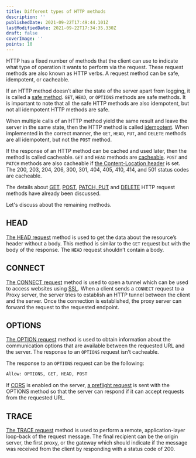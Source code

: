 ```yaml
---
title: Different types of HTTP methods
description: ''
publishedDate: 2021-09-22T17:49:44.101Z
lastModifiedDate: 2021-09-22T17:34:35.330Z
draft: false
coverImage: ''
points: 10
---
```


HTTP has a fixed number of methods that the client can use to indicate what type of operation it wants to perform via the request. These request methods are also known as HTTP verbs. A request method can be safe, idempotent, or cacheable.

If an HTTP method doesn’t alter the state of the server apart from logging, it is called a [safe method](https://developer.mozilla.org/en-US/docs/Glossary/Safe/HTTP). `GET`, `HEAD`, or `OPTIONS` methods are safe methods. It is important to note that all the safe HTTP methods are also idempotent, but not all idempotent HTTP methods are safe.

When multiple calls of an HTTP method yield the same result and leave the server in the same state, then the HTTP method is called [idempotent](https://developer.mozilla.org/en-US/docs/Glossary/Idempotent). When implemented in the correct manner, the `GET`, `HEAD`, `PUT`, and `DELETE` methods are all idempotent, but not the `POST` method.

If the response of an HTTP method can be cached and used later, then the method is called cacheable. `GET` and `HEAD` methods are [cacheable](https://developer.mozilla.org/en-US/docs/Glossary/cacheable). `POST` and `PATCH` methods are also cacheable if [the Content-Location header](https://developer.mozilla.org/en-US/docs/Web/HTTP/Headers/Content-Location) is set. The 200, 203, 204, 206, 300, 301, 404, 405, 410, 414, and 501 status codes are cacheable.

The details about [GET](https://rapidapi.com/learn/rest-apis/introduction/what-is-http#get), [POST](https://rapidapi.com/learn/rest-apis/introduction/what-is-http#post), [PATCH, PUT](https://rapidapi.com/learn/rest-apis/introduction/what-is-http#patch-and-put) and [DELETE](https://rapidapi.com/learn/rest-apis/introduction/what-is-http#delete) HTTP request methods have already been discussed.

Let's discuss about the remaining methods.

## HEAD

[The HEAD request](https://developer.mozilla.org/en-US/docs/Web/HTTP/Methods/HEAD) method is used to get the data about the resource’s header without a body. This method is similar to the `GET` request but with the body of the response. The `HEAD` request shouldn’t contain a body.

## CONNECT

[The CONNECT request](https://developer.mozilla.org/en-US/docs/Web/HTTP/Methods/CONNECT) method is used to open a tunnel which can be used to access websites using [SSL](https://developer.mozilla.org/en-US/docs/Glossary/SSL). When a client sends a `CONNECT` request to a Proxy server, the server tries to establish an HTTP tunnel between the client and the server. Once the connection is established, the proxy server can forward the request to the requested endpoint.

## OPTIONS

[The OPTION request](https://developer.mozilla.org/en-US/docs/Web/HTTP/Methods/OPTIONS) method is used to obtain information about the communication options that are available between the requested URL and the server. The response to an `OPTIONS` request isn’t cacheable.

The response to an `OPTIONS` request can be the following:

```bash
Allow: OPTIONS, GET, HEAD, POST
```

If [CORS](https://developer.mozilla.org/en-US/docs/Web/HTTP/CORS) is enabled on the server, [a preflight request](https://developer.mozilla.org/en-US/docs/Glossary/Preflight_request) is sent with the OPTIONS method so that the server can respond if it can accept requests from the requested URL.

## TRACE

[The TRACE request](https://developer.mozilla.org/en-US/docs/Web/HTTP/Methods/TRACE) method is used to perform a remote, application-layer loop-back of the request message. The final recipient can be the origin server, the first proxy, or the gateway which should indicate if the message was received from the client by responding with a status code of 200.
